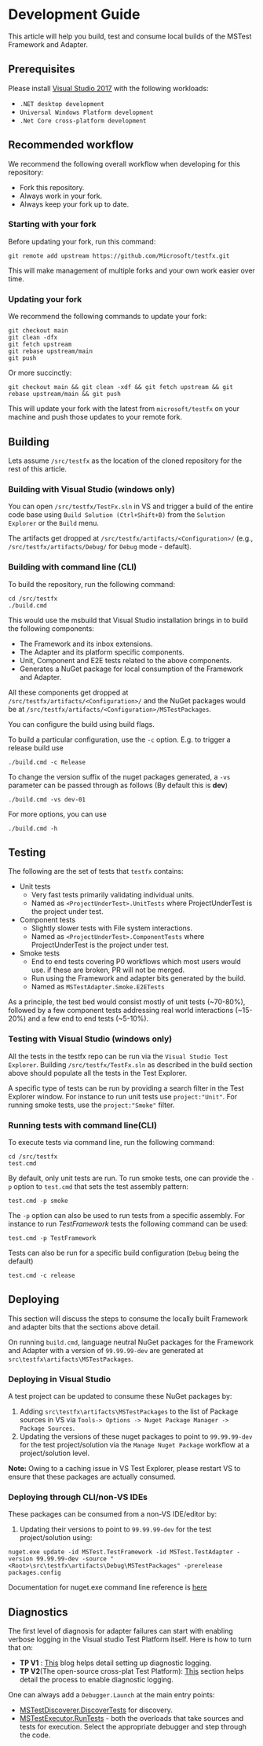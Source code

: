 # Development Guide

This article will help you build, test and consume local builds of the MSTest Framework and Adapter.

## Prerequisites

Please install [Visual Studio 2017](https://www.microsoft.com/net/core#windowsvs2017) with the following workloads:

- `.NET desktop development`
- `Universal Windows Platform development`
- `.Net Core cross-platform development`

## Recommended workflow

We recommend the following overall workflow when developing for this repository:

- Fork this repository.
- Always work in your fork.
- Always keep your fork up to date.

### Starting with your fork

Before updating your fork, run this command:

```shell
git remote add upstream https://github.com/Microsoft/testfx.git
```

This will make management of multiple forks and your own work easier over time.

### Updating your fork

We recommend the following commands to update your fork:

```shell
git checkout main
git clean -dfx
git fetch upstream
git rebase upstream/main
git push
```

Or more succinctly:

```shell
git checkout main && git clean -xdf && git fetch upstream && git rebase upstream/main && git push
```

This will update your fork with the latest from `microsoft/testfx` on your machine and push those updates to your remote fork.

## Building

Lets assume `/src/testfx` as the location of the cloned repository for the rest of this article.

### Building with Visual Studio (windows only)

You can open `/src/testfx/TestFx.sln` in VS and trigger a build of the entire code base using `Build Solution (Ctrl+Shift+B)` from the `Solution Explorer` or the `Build` menu.

The artifacts get dropped at `/src/testfx/artifacts/<Configuration>/` (e.g., `/src/testfx/artifacts/Debug/` for `Debug` mode - default).

### Building with command line (CLI)

To build the repository, run the following command:

```shell
cd /src/testfx
./build.cmd
```

This would use the msbuild that Visual Studio installation brings in to build the following components:

- The Framework and its inbox extensions.
- The Adapter and its platform specific components.
- Unit, Component and E2E tests related to the above components.
- Generates a NuGet package for local consumption of the Framework and Adapter.

All these components get dropped at `/src/testfx/artifacts/<Configuration>/` and the NuGet packages would be at `/src/testfx/artifacts/<Configuration>/MSTestPackages`.

You can configure the build using build flags.

To build a particular configuration, use the `-c` option. E.g. to trigger a
release build use

```shell
./build.cmd -c Release
```

To change the version suffix of the nuget packages generated, a `-vs` parameter can be passed through as follows (By default this is **dev**)

```shell
./build.cmd -vs dev-01
```

For more options, you can use

```shell
./build.cmd -h
```

## Testing

The following are the set of tests that `testfx` contains:

- Unit tests
  - Very fast tests primarily validating individual units.
  - Named as `<ProjectUnderTest>.UnitTests` where ProjectUnderTest is the project under test.
- Component tests
  - Slightly slower tests with File system interactions.
  - Named as `<ProjectUnderTest>.ComponentTests` where ProjectUnderTest is the project under test.
- Smoke tests
  - End to end tests covering P0 workflows which most users would use. if these are broken, PR will not be merged.
  - Run using the Framework and adapter bits generated by the build.
  - Named as `MSTestAdapter.Smoke.E2ETests`

As a principle, the test bed would consist mostly of unit tests (~70-80%), followed by a few component tests addressing real world interactions (~15-20%) and a few end to end tests (~5-10%).

### Testing with Visual Studio (windows only)

All the tests in the testfx repo can be run via the `Visual Studio Test Explorer`. Building `/src/testfx/TestFx.sln` as described in the build section above should populate all the tests in the Test Explorer.

A specific type of tests can be run by providing a search filter in the Test Explorer window.
For instance to run unit tests use `project:"Unit"`. For running smoke tests, use the `project:"Smoke"` filter.

### Running tests with command line(CLI)

To execute tests via command line, run the following command:

```shell
cd /src/testfx
test.cmd
```

By default, only unit tests are run. To run smoke tests, one can provide the `-p` option to `test.cmd` that sets the test assembly pattern:

```shell
test.cmd -p smoke
```

The `-p` option can also be used to run tests from a specific assembly. For instance to run *TestFramework* tests the following command can be used:

```shell
test.cmd -p TestFramework
```

Tests can also be run for a specific build configuration (`Debug` being the default)

```shell
test.cmd -c release
```

## Deploying

This section will discuss the steps to consume the locally built Framework and adapter bits that the sections above detail.

On running `build.cmd`, language neutral NuGet packages for the Framework and Adapter with a version of `99.99.99-dev` are generated at `src\testfx\artifacts\MSTestPackages`.

### Deploying in Visual Studio

A test project can be updated to consume these NuGet packages by:

1. Adding `src\testfx\artifacts\MSTestPackages` to the list of Package sources in VS via `Tools-> Options -> Nuget Package Manager -> Package Sources`.
2. Updating the versions of these nuget packages to point to `99.99.99-dev` for the test project/solution via the `Manage Nuget Package` workflow at a project/solution level.

**Note:** Owing to a caching issue in VS Test Explorer, please restart VS to ensure that these packages are actually consumed.

### Deploying through CLI/non-VS IDEs

These packages can be consumed from a non-VS IDE/editor by:

1. Updating their versions to point to `99.99.99-dev` for the test project/solution using:

```shell
nuget.exe update -id MSTest.TestFramework -id MSTest.TestAdapter -version 99.99.99-dev -source "<Root>\src\testfx\artifacts\Debug\MSTestPackages" -prerelease packages.config
```

Documentation for nuget.exe command line reference is [here](https://docs.microsoft.com/nuget/tools/nuget-exe-cli-reference)

## Diagnostics

The first level of diagnosis for adapter failures can start with enabling verbose logging in the Visual studio Test Platform itself. Here is how to turn that on:

- **TP V1** : [This](https://blogs.msdn.microsoft.com/aseemb/2012/03/01/how-to-enable-ute-logs/) blog helps detail setting up diagnostic logging.
- **TP V2**(The open-source cross-plat Test Platform): [This](https://github.com/Microsoft/vstest-docs/blob/main/docs/diagnose.md#collect-traces-using-command-line) section helps detail the process to enable diagnostic logging.

One can always add a `Debugger.Launch` at the main entry points:

- [MSTestDiscoverer.DiscoverTests](https://github.com/Microsoft/testfx/blob/main/src/Adapter/MSTest.CoreAdapter/MSTestDiscoverer.cs) for discovery.
- [MSTestExecutor.RunTests](https://github.com/Microsoft/testfx/blob/main/src/Adapter/MSTest.CoreAdapter/MSTestExecutor.cs) - both the overloads that take sources and tests for execution.
 Select the appropriate debugger and step through the code.
